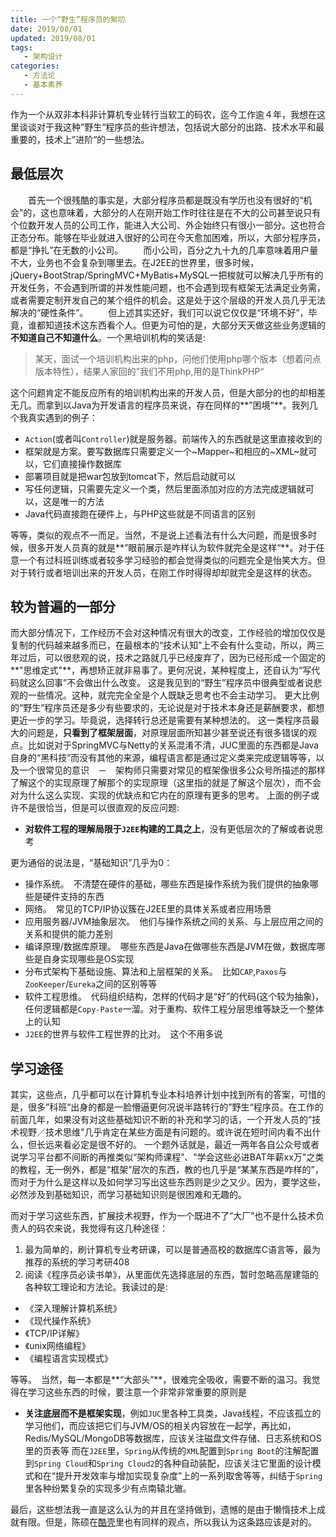 ```yaml
---
title: 一个“野生”程序员的絮叨
date: 2019/08/01
updated: 2019/08/01
tags:
   - 架构设计
categories:
   - 方法论
   - 基本素养
---
```

作为一个从双非本科非计算机专业转行当软工的码农，迄今工作逾４年，我想在这里谈谈对于我这种”野生“程序员的些许想法，包括说大部分的出路、技术水平和最重要的，技术上”进阶“的一些想法。

<!--more-->
## 最低层次
　　首先一个很残酷的事实是，大部分程序员都是既没有学历也没有很好的“机会”的，这也意味着，大部分的人在刚开始工作时往往是在不大的公司甚至说只有个位数开发人员的公司工作，能进入大公司、外企始终只有很小一部分。这也符合正态分布。能够在毕业就进入很好的公司在今天愈加困难，所以，大部分程序员，都是“挣扎”在无数的小公司。
　　而小公司，百分之九十九的几率意味着用户量不大，业务也不会复杂到哪里去。在J2EE的世界里，很多时候，jQuery+BootStrap/SpringMVC+MyBatis+MySQL一把梭就可以解决几乎所有的开发任务，不会遇到所谓的并发性能问题，也不会遇到现有框架无法满足业务需，或者需要定制开发自己的某个组件的机会。这是处于这个层级的开发人员几乎无法解决的“硬性条件”。
　　但上述其实还好，我们可以说它仅仅是“环境不好”，毕竟，谁都知道技术这东西看个人。但更为可怕的是，大部分天天做这些业务逻辑的**不知道自己不知道什么**。一个黑培训机构的笑话是:
> 某天，面试一个培训机构出来的php，问他们使用php哪个版本（想着问点版本特性），结果人家回的”我们不用php,用的是ThinkPHP“

这个问题肯定不能反应所有的培训机构出来的开发人员，但是大部分的也的却相差无几。而拿到以Java为开发语言的程序员来说，存在同样的**”困境“**。我列几个我真实遇到的例子：
- `Action`(或者叫`Controller`)就是服务器。前端传入的东西就是这里直接收到的
- 框架就是方案。要写数据库只需要定义一个~Mapper~和相应的~XML~就可以，它们直接操作数据库
- 部署项目就是把war包放到tomcat下，然后启动就可以
- 写任何逻辑，只需要先定义一个类，然后里面添加对应的方法完成逻辑就可以，这是唯一的方法
- Java代码直接跑在硬件上，与PHP这些就是不同语言的区别

等等，类似的观点不一而足。当然，不是说上述看法有什么大问题，而是很多时候，很多开发人员真的就是**”眼前展示是咋样认为软件就完全是这样“**。对于任意一个有过科班训练或者较多学习经验的都会觉得类似的问题完全是怡笑大方。但对于转行或者培训出来的开发人员，在刚工作时得得却却就完全是这样的状态。

## 较为普遍的一部分
  而大部分情况下，工作经历不会对这种情况有很大的改变，工作经验的增加仅仅是复制的代码越来越多而已，在最根本的“技术认知”上不会有什么变动，所以，两三年过后，可以很悲观的说，技术之路就几乎已经废弃了，因为已经形成一个固定的**"思维定式"**，再想矫正就非易事了。更何况说，某种程度上，还自认为“写代码就这么回事”不会做出什么改变。
这是我见到的“野生”程序员中很典型或者说悲观的一些情况。这种，就完完全全是个人既缺乏思考也不会主动学习。
更大比例的“野生”程序员还是多少有些要求的，无论说是对于技术本身还是薪酬要求，都想更近一步的学习。毕竟说，选择转行总还是需要有某种想法的。
这一类程序员最大的问题是，**只看到了框架层面**，对原理层面所知甚少甚至说还有很多错误的观点。比如说对于SpringMVC与Netty的关系混淆不清，JUC里面的东西都是Java自身的“黑科技”而没有其他的来源，编程语言都是通过定义类来完成逻辑等等，以及一个很常见的意识　－　架构师只需要对常见的框架像很多公众号所描述的那样了解这个的实现原理了解那个的实现原理（这里指的就是了解这个层次），而不会对为什么这么实现、实现的优缺点和它内在的原理有更多的思考。
上面的例子或许不是很恰当，但是可以很直观的反应问题:
- **对软件工程的理解局限于`J2EE`构建的工具之上**，没有更低层次的了解或者说思考

更为通俗的说法是，“基础知识”几乎为0：
- 操作系统。　不清楚在硬件的基础，哪些东西是操作系统为我们提供的抽象哪些是硬件支持的东西
- 网络。　常见的TCP/IP协议簇在J2EE里的具体关系或者应用场景
- 应用服务器/JVM抽象层次。　他们与操作系统之间的关系、与上层应用之间的关系和提供的能力差别
- 编译原理/数据库原理。　哪些东西是Java在做哪些东西是JVM在做，数据库哪些是自身实现哪些是OS实现
- 分布式架构下基础设施、算法和上层框架的关系。　比如`CAP`,`Paxos`与`ZooKeeper`/`Eureka`之间的区别等等
- 软件工程思维。　代码组织结构，怎样的代码才是“好”的代码(这个较为抽象)，任何逻辑都是`Copy-Paste`一溜。对于重构、软件工程分层思维等缺乏一个整体上的认知
- `J2EE`的世界与软件工程世界的比对。　这个不用多说

## 学习途径

其实，这些点，几乎都可以在计算机专业本科培养计划中找到所有的答案，可惜的是，很多”科班“出身的都是一脸懵逼更何况说半路转行的”野生“程序员。在工作的前面几年，如果没有对这些基础知识不断的补充和学习的话，一个开发人员的”技术视野／技术思维"几乎肯定在某些方面是有问题的。或许说在短时间内看不出什么，但长远来看必定是很不好的。
  一个题外话就是，最近一两年各自公众号或者说学习平台都不间断的再推类似“架构师课程”、"学会这些必进BAT年薪xx万"之类的教程，无一例外，都是“框架”层次的东西，教的也几乎是“某某东西是咋样的”，而对于为什么是这样以及如何学习写出这些东西则是少之又少。因为，要学这些，必然涉及到基础知识，而学习基础知识则是很困难和无趣的。

而对于学习这些东西，扩展技术视野，作为一个既进不了“大厂”也不是什么技术负责人的码农来说，我觉得有这几种途径：

1. 最为简单的，刷计算机专业考研课，可以是普通高校的数据库C语言等，最为推荐的系统的学习考研408
2. 阅读《程序员必读书单》，从里面优先选择底层的东西，暂时忽略高屋建瓴的各种软工理论和方法论。我读过的是:
 - 《深入理解计算机系统》
 - 《现代操作系统》
 - 《TCP/IP详解》
 - 《unix网络编程》
 - 《编程语言实现模式》

等等。　当然，每一本都是**“大部头”**，很难完全吸收，需要不断的温习。我觉得在学习这些东西的时候，要注意一个非常非常重要的原则是
- **关注底层而不是框架实现**，例如`JUC`里各种工具类，Java线程，不应该孤立的学习他们，而应该把它们与JVM/OS的相关内容放在一起学，再比如，Redis/MySQL/MongoDB等数据库，应该关注磁盘文件存储、日志系统和OS里的页表等
而在`J2EE`里，`Spring`从传统的`XML`配置到`Spring Boot`的注解配置到`Spring Cloud`和`Spring Cloud2`的各种自动装配，应该关注它里面的设计模式和在“提升开发效率与增加实现复杂度”上的一系列取舍等等，纠结于`Spring`里各种纷繁复杂的实现多少有点南辕北辙。

最后，这些想法我一直是这么认为的并且在坚持做到，遗憾的是由于懒惰技术上成就有限。但是，陈硕在[酷壳](https://coolshell.cn)里也有同样的观点，所以我认为这条路应该是对的。
